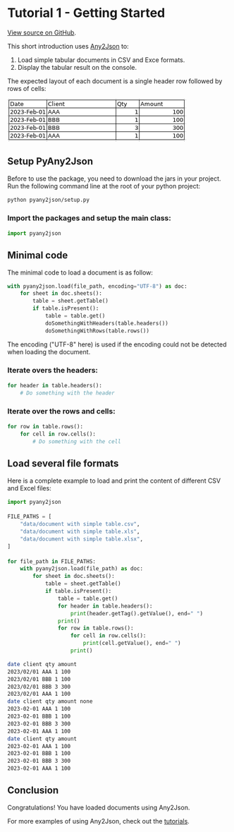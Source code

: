 # Tutorial 1 - Getting Started

[View source on GitHub](https://github.com/RomualdRousseau/PyAny2Json).

This short introduction uses [Any2Json](https://github.com/RomualdRousseau/PyAny2Json) to:

1. Load simple tabular documents in CSV and Exce formats.
2. Display the tabular result on the console.

The expected layout of each document is a single header row followed by rows of cells:

![document with simple table](images/tutorial1_data.png)

## Setup PyAny2Json

Before to use the package, you need to download the jars in your project. Run the following command line at the root of
your python project:

```bash
python pyany2json/setup.py
```

### Import the packages and setup the main class:

```python
import pyany2json
```

## Minimal code

The minimal code to load a document is as follow:

```python
with pyany2json.load(file_path, encoding="UTF-8") as doc:
    for sheet in doc.sheets():
        table = sheet.getTable()
        if table.isPresent():
            table = table.get()
            doSomethingWithHeaders(table.headers())
            doSomethingWithRows(table.rows())
```

The encoding ("UTF-8" here) is used if the encoding could not be detected when loading the document.

### Iterate overs the headers:

```python
for header in table.headers():
    # Do something with the header
```

### Iterate over the rows and cells:

```python
for row in table.rows():
    for cell in row.cells():
        # Do something with the cell
```

## Load several file formats

Here is a complete example to load and print the content of different CSV and Excel files:

```python
import pyany2json

FILE_PATHS = [
    "data/document with simple table.csv",
    "data/document with simple table.xls",
    "data/document with simple table.xlsx",
]

for file_path in FILE_PATHS:
    with pyany2json.load(file_path) as doc:
        for sheet in doc.sheets():
            table = sheet.getTable()
            if table.isPresent():
                table = table.get()
                for header in table.headers():
                    print(header.getTag().getValue(), end=" ")
                print()
                for row in table.rows():
                    for cell in row.cells():
                        print(cell.getValue(), end=" ")
                    print()
```

```bash
date client qty amount 
2023/02/01 AAA 1 100 
2023/02/01 BBB 1 100 
2023/02/01 BBB 3 300 
2023/02/01 AAA 1 100 
date client qty amount none 
2023-02-01 AAA 1 100  
2023-02-01 BBB 1 100  
2023-02-01 BBB 3 300  
2023-02-01 AAA 1 100  
date client qty amount 
2023-02-01 AAA 1 100 
2023-02-01 BBB 1 100 
2023-02-01 BBB 3 300 
2023-02-01 AAA 1 100
```

## Conclusion

Congratulations! You have loaded documents using Any2Json.

For more examples of using Any2Json, check out the [tutorials](index.md).